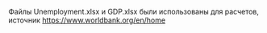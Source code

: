 Файлы Unemployment.xlsx и GDP.xlsx были использованы для расчетов, источник https://www.worldbank.org/en/home
